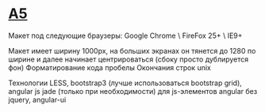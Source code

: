 # [A5](Contacts)

Макет под следующие браузеры:
Google Chrome \ FireFox 25+ \ IE9+

Макет имеет ширину 1000px, на больших экранах он тянется
до 1280 по ширине и далее начинает центрироваться (сбоку просто дублируется фон)
Форматирование кода пробелы
Окончания строк unix

Технологии
LESS,
bootstrap3 (лучше использоваться bootstrap grid),
angular js
jade (только при необходимости)
для js-элементов angular без jquery, angular-ui